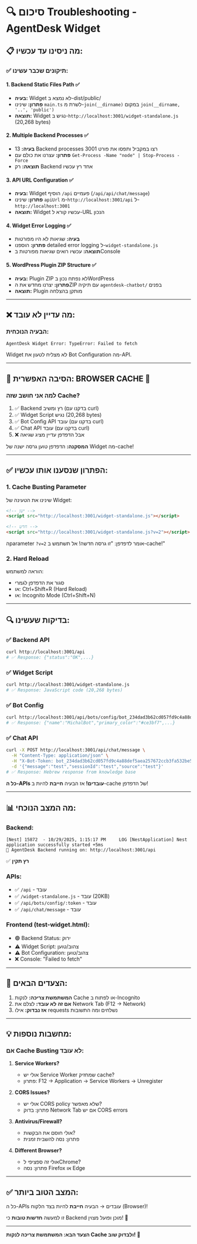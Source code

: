 # 🔍 סיכום Troubleshooting - AgentDesk Widget

## 📋 מה ניסינו עד עכשיו:

### ✅ תיקונים שכבר עשינו:

#### 1. **Backend Static Files Path** ✅
- **בעיה:** Widget לא נמצא ב-dist/public/
- **פתרון:** שינינו `main.ts` לשרת מ-`join(__dirname)` במקום `join(__dirname, '..', 'public')`
- **תוצאה:** Widget נגיש ב-`http://localhost:3001/widget-standalone.js` (20,268 bytes)

#### 2. **Multiple Backend Processes** ✅
- **בעיה:** 13 Backend processes רצו במקביל ותפסו את פורט 3001
- **פתרון:** עצרנו את כולם עם `Get-Process -Name "node" | Stop-Process -Force`
- **תוצאה:** רק Backend אחד רץ עכשיו

#### 3. **API URL Configuration** ✅
- **בעיה:** Widget הוסיף `/api` פעמיים (`/api/api/chat/message`)
- **פתרון:** שינינו `apiUrl` מ-`http://localhost:3001/api` ל-`http://localhost:3001`
- **תוצאה:** Widget עכשיו קורא ל-URL הנכון

#### 4. **Widget Error Logging** ✅
- **בעיה:** שגיאות לא היו מפורטות
- **פתרון:** הוספנו detailed error logging ל-`widget-standalone.js`
- **תוצאה:** עכשיו רואים שגיאות מפורטות בConsole

#### 5. **WordPress Plugin ZIP Structure** ✅
- **בעיה:** Plugin ZIP לא נפתח נכון בWordPress
- **פתרון:** יצרנו מחדש את הZIP עם תיקיה `agentdesk-chatbot/` בפנים
- **תוצאה:** Plugin מותקן בהצלחה

---

## ❌ מה עדיין לא עובד:

### הבעיה הנוכחית:
```
AgentDesk Widget Error: TypeError: Failed to fetch
```

Widget לא מצליח לטעון את Bot Configuration מה-API.

---

## 🎯 הסיבה האפשרית: **BROWSER CACHE** 🎯

### למה אני חושב שזה Cache?

1. ✅ Backend רץ ומשיב (בדקנו עם curl)
2. ✅ Widget Script נגיש (20,268 bytes)
3. ✅ Bot Config API עובד (בדקנו עם curl)
4. ✅ Chat API עובד (בדקנו עם curl)
5. ❌ אבל הדפדפן עדיין מציג שגיאה

**המסקנה:** הדפדפן טוען גרסה ישנה של Widget מה-cache!

---

## ✅ הפתרון שנסענו אותו עכשיו:

### 1. **Cache Busting Parameter**
שינינו את הטעינה של Widget:
```html
<!-- ישן -->
<script src="http://localhost:3001/widget-standalone.js"></script>

<!-- חדש -->
<script src="http://localhost:3001/widget-standalone.js?v=2"></script>
```

הparameter `?v=2` אומר לדפדפן: "זו גרסה חדשה! אל תשתמש ב-cache!"

### 2. **Hard Reload**
הוראה למשתמש:
- סגור את הדפדפן לגמרי
- או: Ctrl+Shift+R (Hard Reload)
- או: Incognito Mode (Ctrl+Shift+N)

---

## 🔍 בדיקות שעשינו:

### ✅ Backend API
```bash
curl http://localhost:3001/api
# ✅ Response: {"status":"OK",...}
```

### ✅ Widget Script
```bash
curl http://localhost:3001/widget-standalone.js
# ✅ Response: JavaScript code (20,268 bytes)
```

### ✅ Bot Config
```bash
curl http://localhost:3001/api/bots/config/bot_234dad3b62cd057fd9c4a88def5aea257672ccb3fa532be52df2d5e5078489f6
# ✅ Response: {"name":"MichalBot","primary_color":"#ce3bf7",...}
```

### ✅ Chat API
```bash
curl -X POST http://localhost:3001/api/chat/message \
  -H "Content-Type: application/json" \
  -H "X-Bot-Token: bot_234dad3b62cd057fd9c4a88def5aea257672ccb3fa532be52df2d5e5078489f6" \
  -d '{"message":"test","sessionId":"test","source":"test"}'
# ✅ Response: Hebrew response from knowledge base
```

**כל ה-APIs עובדים!** אז הבעיה **חייבת** להיות ב-cache של הדפדפן!

---

## 📊 מה המצב הנוכחי:

### Backend:
```
[Nest] 15872  - 10/29/2025, 1:15:17 PM     LOG [NestApplication] Nest application successfully started +5ms
🚀 AgentDesk Backend running on: http://localhost:3001/api
```
✅ **רץ תקין**

### APIs:
- ✅ `/api` - עובד
- ✅ `/widget-standalone.js` - עובד (20KB)
- ✅ `/api/bots/config/:token` - עובד
- ✅ `/api/chat/message` - עובד

### Frontend (test-widget.html):
- 🟢 Backend Status: ירוק
- ⚠️ Widget Script: צהוב/טוען
- ⚠️ Bot Configuration: צהוב/טוען
- ❌ Console: "Failed to fetch"

---

## 🎯 הצעדים הבאים:

1. **המשתמשת צריכה:** לנקות Cache או לפתוח ב-Incognito
2. **אם זה לא עובד:** לצלם את Network Tab (F12 → Network)
3. **אז נבדוק:** אילו requests נשלחים ומה התשובות

---

## 💡 מחשבות נוספות:

### אם Cache Busting לא עובד:

1. **Service Workers?**
   - אולי יש Service Worker שמחזיק cache?
   - פתרון: F12 → Application → Service Workers → Unregister

2. **CORS Issues?**
   - אולי יש CORS policy שלא מאפשר?
   - פתרון: בדוק Network Tab אם יש CORS errors

3. **Antivirus/Firewall?**
   - אולי חוסם את הבקשות?
   - פתרון: נסה להשבית זמנית

4. **Different Browser?**
   - אולי זה ספציפי לChrome?
   - פתרון: נסה Firefox או Edge

---

## ✅ המצב הטוב ביותר:

כל ה-APIs עובדים → הבעיה **חייבת** להיות בצד הלקוח (Browser)!

זו למעשה **חדשות טובות** כי Backend מוכן ופועל מצוין! 🎉

---

**הצעד הבא: המשתמשת צריכה לנקות Cache ולבדוק שוב!** 🚀

